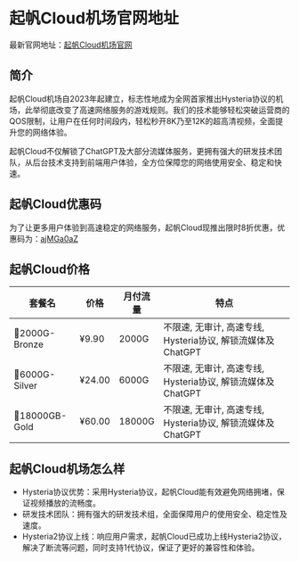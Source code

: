 # 起帆Cloud机场官网地址

最新官网地址：[起帆Cloud机场官网](https://www.qf1.us/#/register?code=IMamZ44W)


## 简介

起帆Cloud机场自2023年起建立，标志性地成为全网首家推出Hysteria协议的机场，此举彻底改变了高速网络服务的游戏规则。我们的技术能够轻松突破运营商的QOS限制，让用户在任何时间段内，轻松秒开8K乃至12K的超高清视频，全面提升您的网络体验。

起帆Cloud不仅解锁了ChatGPT及大部分流媒体服务，更拥有强大的研发技术团队，从后台技术支持到前端用户体验，全方位保障您的网络使用安全、稳定和快速。




## 起帆Cloud优惠码

为了让更多用户体验到高速稳定的网络服务，起帆Cloud现推出限时8折优惠，优惠码为：[ajMGa0aZ](https://www.qf1.us/#/register?code=IMamZ44W)


## 起帆Cloud价格

| 套餐名            | 价格    | 月付流量    | 特点                                              |
|----------------|-------|----------|-------------------------------------------------|
| 🥉2000G-Bronze | ¥9.90 | 2000G    | 不限速, 无审计, 高速专线, Hysteria协议, 解锁流媒体及ChatGPT |
| 🥈6000G-Silver | ¥24.00| 6000G    | 不限速, 无审计, 高速专线, Hysteria协议, 解锁流媒体及ChatGPT |
| 🥇18000GB-Gold | ¥60.00| 18000G   | 不限速, 无审计, 高速专线, Hysteria协议, 解锁流媒体及ChatGPT |



## 起帆Cloud机场怎么样

- Hysteria协议优势：采用Hysteria协议，起帆Cloud能有效避免网络拥堵，保证视频播放的流畅度。
- 研发技术团队：拥有强大的研发技术组，全面保障用户的使用安全、稳定性及速度。
- Hysteria2协议上线：响应用户需求，起帆Cloud已成功上线Hysteria2协议，解决了断流等问题，同时支持1代协议，保证了更好的兼容性和体验。
